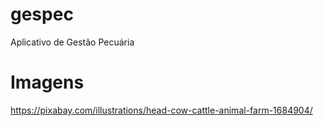 # gespec
Aplicativo de Gestão Pecuária

# Imagens

https://pixabay.com/illustrations/head-cow-cattle-animal-farm-1684904/
